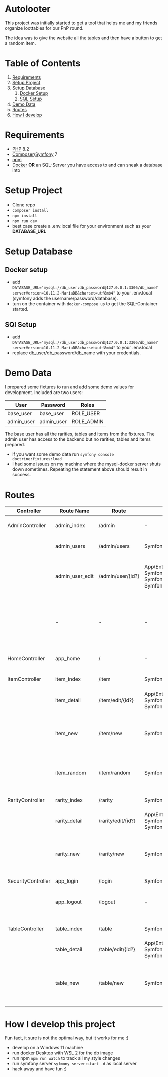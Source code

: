 # Autolooter

This project was initially started to get a tool that helps me and my friends organize loottables for our PnP round.

The idea was to give the website all the tables and then have a button to get a random item.

# Table of Contents
1. [Requirements](#requirements)
2. [Setup Project](#setup-project)
3. [Setup Database](#setup-database)
   1. [Docker Setup](#docker-setup)
   2. [SQL Setup](#sql-setup)
4. [Demo Data](#demo-data)
5. [Routes](#routes)
6. [How I develop](#how-i-develop-this-project)

# Requirements

- [PHP](https://www.php.net/downloads.php) 8.2 
- [Composer](https://getcomposer.org/download/)/[Symfony](https://symfony.com/doc/current/setup.html) 7
- [npm](https://nodejs.org/en/download)
- [Docker](https://www.docker.com/products/docker-desktop/) **OR** an SQL-Server you have access to and can sneak a database into

# Setup Project

- Clone repo
- ```composer install```
- ``npm install``
- ``npm run dev``
- best case create a .env.local file for your environment such as your **DATABASE_URL**

# Setup Database

## Docker setup

- add ```DATABASE_URL="mysql://db_user:db_password@127.0.0.1:3306/db_name?serverVersion=10.11.2-MariaDB&charset=utf8mb4"``` 
to your .env.local (symfony adds the username/password/database).
- turn on the container with ```docker-compose up``` to get the SQL-Container started.

## SQl Setup

- add ```DATABASE_URL="mysql://db_user:db_password@127.0.0.1:3306/db_name?serverVersion=10.11.2-MariaDB&charset=utf8mb4"```
to your .env.local 
- replace db_user/db_password/db_name with your credentials.

# Demo Data

I prepared some fixtures to run and add some demo values for development.
Included are two users:

| User       | Password   | Roles      |
|------------|------------|------------|
| base_user  | base_user  | ROLE_USER  |
| admin_user | admin_user | ROLE_ADMIN |

The base user has all the rarities, tables and items from the fixtures.
The admin user has access to the backend but no rarities, tables and items prepared.

- if you want some demo data run ``symfony console doctrine:fixtures:load``
- I had some issues on my machine where the mysql-docker server shuts down sometimes. Repeating the statement above
  should result in success.

# Routes

| Controller         | Route Name      | Route              | Parameter                                                                                                                                                                                                | Purpose                                                                                   |
|--------------------|-----------------|--------------------|----------------------------------------------------------------------------------------------------------------------------------------------------------------------------------------------------------|-------------------------------------------------------------------------------------------|
| AdminController    | admin_index     | /admin             | -                                                                                                                                                                                                        | landing page for the admin page                                                           |
|                    | admin_users     | /admin/users       | Symfony\Component\HttpFoundation\Request                                                                                                                                                                 | listing page for the users                                                                |
|                    | admin_user_edit | /admin/user/{id?}  | App\Entity\User(nullable) <br/> Symfony\Component\HttpFoundation\Request <br/>Symfony\Component\PasswordHasher\Hasher\UserPasswordHasherInterface <br/>Symfony\Contracts\Translation\TranslatorInterface | edit page for the users and creation page if **id** is null                               |
|                    | -               | -                  | -                                                                                                                                                                                                        | has no routes and is only there to unify the controller and provide common functionality  |
| HomeController     | app_home        | /                  | -                                                                                                                                                                                                        | homepage for the whole app                                                                |
| ItemController     | item_index      | /item              | Symfony\Component\HttpFoundation\Request                                                                                                                                                                 | listing page for the items                                                                |
|                    | item_detail     | /item/edit/{id?}   | App\Entity\Item(nullable) <br/>Symfony\Component\HttpFoundation\Request <br/>Symfony\Contracts\Translation\TranslatorInterface                                                                           | edit page for items                                                                       |
|                    | item_new        | /item/new          | Symfony\Component\HttpFoundation\Request                                                                                                                                                                 | route to use and redirect a null value to the edit page to create new entity              |
|                    | item_random     | /item/random       | Symfony\Component\HttpFoundation\Request                                                                                                                                                                 | site that renders a random item from all items                                            |
| RarityController   | rarity_index    | /rarity            | Symfony\Component\HttpFoundation\Request                                                                                                                                                                 | listing page for the rarities                                                             |
|                    | rarity_detail   | /rarity/edit/{id?} | App\Entity\Rarity(nullable) <br/>Symfony\Component\HttpFoundation\Request <br/>Symfony\Contracts\Translation\TranslatorInterface                                                                         | edit page for rarities                                                                    |
|                    | rarity_new      | /rarity/new        | Symfony\Component\HttpFoundation\Request                                                                                                                                                                 | route to use and redirect a null value to the edit page to create new entity              |
| SecurityController | app_login       | /login             | Symfony\Component\Security\Http\Authentication\AuthenticationUtils                                                                                                                                       | login page                                                                                |
|                    | app_logout      | /logout            | -                                                                                                                                                                                                        | logout route - will only redirect to the login page                                       |
| TableController    | table_index     | /table             | Symfony\Component\HttpFoundation\Request                                                                                                                                                                 | listing page for the tables                                                               |
|                    | table_detail    | /table/edit/{id?}  | App\Entity\Table(nullable) <br/>Symfony\Component\HttpFoundation\Request <br/>Symfony\Contracts\Translation\TranslatorInterface                                                                          | edit page for tables                                                                      |
|                    | table_new       | /table/new         | Symfony\Component\HttpFoundation\Request                                                                                                                                                                 | route to use and redirect a null value to the edit page to create new entity              |

# How I develop this project

Fun fact, it sure is not the optimal way, but it works for me :)

- develop on a Windows 11 machine
- run docker Desktop with WSL 2 for the db image
- run npm ```npm run watch``` to track all my style changes
- run symfony server ```syfmony server:start -d``` as local server
- hack away and have fun :)